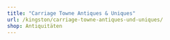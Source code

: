 ```yaml
---
title: "Carriage Towne Antiques & Uniques"
url: /kingston/carriage-towne-antiques-und-uniques/
shop: Antiquitäten
---
```

